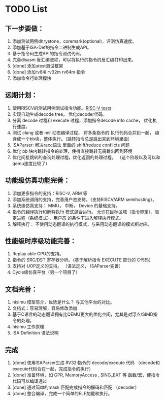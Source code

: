 # TODO List

## 下一步要做：
 1. 添加测试用例dhrystone，coremark(optional)，评测仿真速度。
 1. 添加基于ISA-Def的指令二进制生成API。
 1. 基于指令码生成API的指令测试代码。
 1. 完善disasm 反汇编流程，可以将执行的指令的反汇编打印出来。
 1. [done] 添加utest测试框架
 1. [done] 添加rv64i rv32m rv64m 指令
 1. 添加命令行处理模块

## 远期计划：
 1. 使用RISCV的测试用例测试指令功能。[RISC-V tests](https://github.com/riscv/riscv-tests)
 1. 实现自动生成decode tree， 优化decoder代码。
 1. 分离 decode 过程和 execute 过程，添加指令decode info cache， 优化执行速度。
 1. 测试 clang 或者 mir 动态编译过程， 将多条指令的 执行代码合并到一起， 编译成一个bb块，整体执行。（跳转指令总是跳出来到环境里面）
 1. ISAParser: 解决racc语法 里面的 shift/reduce conflicts 问题
 1. 优化 bb 块内跳转指令的处理，使得直接跳转无需跳出回到环境
 1. 优化间接跳转的查询处理过程，优化返回的处理过程。 （这个阶段以及可以和qemu速度比较了）

## 功能级仿真功能完善：
 1. 添加更多指令的支持：RISC-V, ARM 等
 1. 添加系统调用的支持，完善用户态支持。（支持RISCV/ARM semihosting）。
 1. 系统级仿真支持： MMU， 中断， Device 的基础支持。
 1. 指令的翻译执行和解释执行 模式混合运行。 允许在目标区域（指令界定）、锁定进程（系统模式）、用户态 的条件下进入解释执行模式。
 1. 解释执行： 不使用动态翻译的执行模式，与采用动态翻译的模式相对应。

## 性能级时序级功能完善：
 1. Replay able CPU的支持。
 1. 指令的 SRC/DST 寄存器分析。（基于解析指令 EXECUTE 部分的 C代码）
 1. 支持对 UOP定义的支持。 （语法定义， ISAParser完善）
 1. Cycle级仿真平台（另一个项目了）

## 文档完善：
 1. hisimu 模型简介，优势是什么？ 与其他平台的对比。
 1. 文档式：容易理解，容易修改添加
 1. 基于C语言的动态翻译拥有比QEMU更大的优化空间，尤其是对浮点/SIMD指令的处理。
 1. hisimu 工作原理
 1. ISA Definition 语法说明

## 完成
 1. [done] 使用ISAParser生成 RV32i指令的 decode/execute 代码 （decode和execute代码合在一起，完成指令的执行）
 1. [done] 准备环境，如 GPR, MemoryAccess , SING_EXT 等 函数/宏，使指令代码可以编译通过
 1. [done] 通过简单的mask 匹配完成指令的解码和匹配 （decoder）
 1. [done] 整合编译，完成一个简单的ELF加载和执行。

